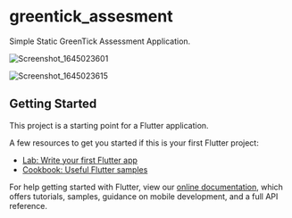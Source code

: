 # greentick_assesment

Simple Static GreenTick Assessment Application.

![Screenshot_1645023601](https://user-images.githubusercontent.com/31755475/154295043-fa297c5a-1ff0-4de5-8404-e8cd40560838.png)

![Screenshot_1645023615](https://user-images.githubusercontent.com/31755475/154295067-5e607f00-05af-4d55-9d9f-52c165023864.png)

## Getting Started

This project is a starting point for a Flutter application.

A few resources to get you started if this is your first Flutter project:

- [Lab: Write your first Flutter app](https://flutter.dev/docs/get-started/codelab)
- [Cookbook: Useful Flutter samples](https://flutter.dev/docs/cookbook)

For help getting started with Flutter, view our
[online documentation](https://flutter.dev/docs), which offers tutorials,
samples, guidance on mobile development, and a full API reference.
